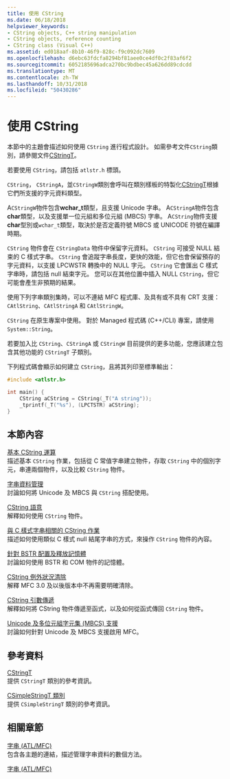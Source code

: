 ```yaml
---
title: 使用 CString
ms.date: 06/18/2018
helpviewer_keywords:
- CString objects, C++ string manipulation
- CString objects, reference counting
- CString class (Visual C++)
ms.assetid: ed018aaf-8b10-46f9-828c-f9c092dc7609
ms.openlocfilehash: d6ebc63fdcfa8294bf81aee0ce4df0c2f83af6f2
ms.sourcegitcommit: 6052185696adca270bc9bdbec45a626dd89cdcdd
ms.translationtype: MT
ms.contentlocale: zh-TW
ms.lasthandoff: 10/31/2018
ms.locfileid: "50430286"
---
```

# <a name="using-cstring"></a>使用 CString

本節中的主題會描述如何使用 `CString` 進行程式設計。 如需參考文件`CString`類別，請參閱文件[CStringT](../atl-mfc-shared/reference/cstringt-class.md)。

若要使用 `CString`，請包括 `atlstr.h` 標頭。

`CString`， `CStringA`，並`CStringW`類別會呼叫在類別樣板的特製化[CStringT](../atl-mfc-shared/reference/cstringt-class.md)根據它們所支援的字元資料類型。

A`CStringW`物件包含**wchar_t**類型，且支援 Unicode 字串。 A`CStringA`物件包含**char**類型，以及支援單一位元組和多位元組 (MBCS) 字串。 A`CString`物件支援**char**型別或`wchar_t`類型，取決於是否定義符號 MBCS 或 UNICODE 符號在編譯時期。

`CString` 物件會在 `CStringData` 物件中保留字元資料。 `CString` 可接受 NULL 結束的 C 樣式字串。 `CString` 會追蹤字串長度，更快的效能，但它也會保留預存的字元資料，以支援 LPCWSTR 轉換中的 NULL 字元。 `CString` 它會匯出 C 樣式字串時，請包括 null 結束字元。 您可以在其他位置中插入 NULL `CString`，但它可能會產生非預期的結果。

使用下列字串類別集時，可以不連結 MFC 程式庫、及具有或不具有 CRT 支援：`CAtlString`、`CAtlStringA` 和 `CAtlStringW`。

`CString` 在原生專案中使用。 對於 Managed 程式碼 (C++/CLI) 專案，請使用 `System::String`。

若要加入比 `CString`、`CStringA` 或 `CStringW` 目前提供的更多功能，您應該建立包含其他功能的 `CStringT` 子類別。

下列程式碼會顯示如何建立 `CString`，且將其列印至標準輸出：

```cpp
#include <atlstr.h>

int main() {
    CString aCString = CString(_T("A string"));
    _tprintf(_T("%s"), (LPCTSTR) aCString);
}
```

## <a name="in-this-section"></a>本節內容

[基本 CString 運算](../atl-mfc-shared/basic-cstring-operations.md)<br/>
描述基本 `CString` 作業，包括從 C 常值字串建立物件，存取 `CString` 中的個別字元，串連兩個物件，以及比較 `CString` 物件。

[字串資料管理](../atl-mfc-shared/string-data-management.md)<br/>
討論如何將 Unicode 及 MBCS 與 `CString` 搭配使用。

[CString 語意](../atl-mfc-shared/cstring-semantics.md)<br/>
解釋如何使用 `CString` 物件。

[與 C 樣式字串相關的 CString 作業](../atl-mfc-shared/cstring-operations-relating-to-c-style-strings.md)<br/>
描述如何使用類似 C 樣式 null 結尾字串的方式，來操作 `CString` 物件的內容。

[針對 BSTR 配置及釋放記憶體](../atl-mfc-shared/allocating-and-releasing-memory-for-a-bstr.md)<br/>
討論如何使用 BSTR 和 COM 物件的記憶體。

[CString 例外狀況清除](../atl-mfc-shared/cstring-exception-cleanup.md)<br/>
解釋 MFC 3.0 及以後版本中不再需要明確清除。

[CString 引數傳遞](../atl-mfc-shared/cstring-argument-passing.md)<br/>
解釋如何將 CString 物件傳遞至函式，以及如何從函式傳回 `CString` 物件。

[Unicode 及多位元組字元集 (MBCS) 支援](../atl-mfc-shared/unicode-and-multibyte-character-set-mbcs-support.md)<br/>
討論如何針對 Unicode 及 MBCS 支援啟用 MFC。

## <a name="reference"></a>參考資料

[CStringT](../atl-mfc-shared/reference/cstringt-class.md)<br/>
提供 `CStringT` 類別的參考資訊。

[CSimpleStringT 類別](../atl-mfc-shared/reference/csimplestringt-class.md)<br/>
提供 `CSimpleStringT` 類別的參考資訊。

## <a name="related-sections"></a>相關章節

[字串 (ATL/MFC)](../atl-mfc-shared/strings-atl-mfc.md)<br/>
包含各主題的連結，描述管理字串資料的數個方法。

[字串 (ATL/MFC)](../atl-mfc-shared/strings-atl-mfc.md)

